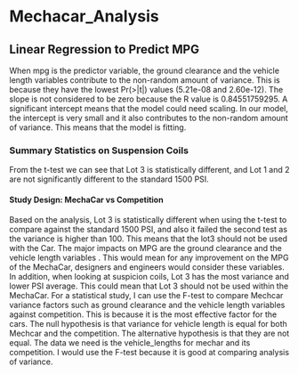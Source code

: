 # Mechacar_Analysis

## Linear Regression to Predict MPG
When mpg is the predictor variable, the ground clearance and the vehicle length variables contribute to the non-random amount of variance. This is because they have the lowest Pr(>|t|) values (5.21e-08 and 2.60e-12). The slope is not considered to be zero because the R value is 0.84551759295. A significant intercept means that the model could need scaling. In our model, the intercept is very small and it also contributes to the non-random amount of variance. This means that the model is fitting. 


### Summary Statistics on Suspension Coils
From the t-test we can see that Lot 3 is statistically different, and Lot 1 and 2 are not significantly different to the standard 1500 PSI. 


#### Study Design: MechaCar vs Competition
Based on the analysis, Lot 3 is statistically different when using the t-test to compare against the standard 1500 PSI, and also it failed the second test as the variance is higher than 100. This means that the lot3 should not be used with the Car. The major impacts on MPG are the ground clearance and the vehicle length variables . This would mean for any improvement on the MPG of the MechaCar, designers and engineers would consider these variables. In addition, when looking at suspicion coils, Lot 3 has the most variance and lower PSI average. This could mean that Lot 3 should not be used within the MechaCar. For a statistical study, I can use the F-test to compare Mechcar variance factors such as ground clearance and the vehicle length variables against competition. This is because it is the most effective factor for the cars. The null hypothesis is that variance for vehicle length is equal for both Mechcar and the competition. The alternative hypothesis is that they are not equal. The data we need is the vehicle_lengths for mechar and its competition. I would use the F-test because it is good at comparing analysis of variance. 
